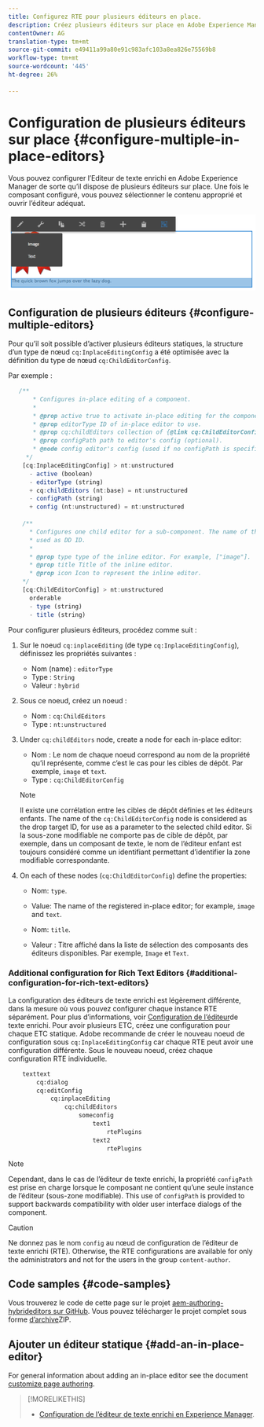 ```yaml
---
title: Configurez RTE pour plusieurs éditeurs en place.
description: Créez plusieurs éditeurs sur place en Adobe Experience Manager en configurant l’éditeur de texte enrichi.
contentOwner: AG
translation-type: tm+mt
source-git-commit: e49411a99a80e91c983afc103a8ea826e75569b8
workflow-type: tm+mt
source-wordcount: '445'
ht-degree: 26%

---
```



# Configuration de plusieurs éditeurs sur place {#configure-multiple-in-place-editors}

Vous pouvez configurer l’Editeur de texte enrichi en Adobe Experience Manager de sorte qu’il dispose de plusieurs éditeurs sur place. Une fois le composant configuré, vous pouvez sélectionner le contenu approprié et ouvrir l’éditeur adéquat.

![Un éditeur statique spécifique](assets/rte-inplace-editor.png)

## Configuration de plusieurs éditeurs {#configure-multiple-editors}

Pour qu’il soit possible d’activer plusieurs éditeurs statiques, la structure d’un type de nœud `cq:InplaceEditingConfig` a été optimisée avec la définition du type de nœud `cq:ChildEditorConfig`.

Par exemple :

```js
   /**
       * Configures in-place editing of a component.
       *
       * @prop active true to activate in-place editing for the component.
       * @prop editorType ID of in-place editor to use.
       * @prop cq:childEditors collection of {@link cq:ChildEditorConfig} nodes.
       * @prop configPath path to editor's config (optional).
       * @node config editor's config (used if no configPath is specified; optional).
     */
    [cq:InplaceEditingConfig] > nt:unstructured
      - active (boolean)
      - editorType (string)
      + cq:childEditors (nt:base) = nt:unstructured
      - configPath (string)
      + config (nt:unstructured) = nt:unstructured

    /**
      * Configures one child editor for a sub-component. The name of the this node is
      * used as DD ID.
      *
      * @prop type type of the inline editor. For example, ["image"].
      * @prop title Title of the inline editor.
      * @prop icon Icon to represent the inline editor.
    */
    [cq:ChildEditorConfig] > nt:unstructured
      orderable
      - type (string)
      - title (string)
```

Pour configurer plusieurs éditeurs, procédez comme suit :

1. Sur le noeud `cq:inplaceEditing` (de type `cq:InplaceEditingConfig`), définissez les propriétés suivantes :

   * Nom (name) : `editorType`
   * Type : `String`
   * Valeur : `hybrid`

1. Sous ce noeud, créez un noeud :

   * Nom : `cq:ChildEditors`
   * Type : `nt:unstructured`

1. Under `cq:childEditors` node, create a node for each in-place editor:

   * Nom : Le nom de chaque noeud correspond au nom de la propriété qu’il représente, comme c’est le cas pour les cibles de dépôt. Par exemple, `image` et `text`.
   * Type : `cq:ChildEditorConfig`

   >[!NOTE]
   >
   >Il existe une corrélation entre les cibles de dépôt définies et les éditeurs enfants. The name of the `cq:ChildEditorConfig` node is considered as the drop target ID, for use as a parameter to the selected child editor. Si la sous-zone modifiable ne comporte pas de cible de dépôt, par exemple, dans un composant de texte, le nom de l’éditeur enfant est toujours considéré comme un identifiant permettant d’identifier la zone modifiable correspondante.

1. On each of these nodes (`cq:ChildEditorConfig`) define the properties:

   * Nom: `type`.
   * Value: The name of the registered in-place editor; for example, `image` and `text`.

   * Nom: `title`.
   * Valeur : Titre affiché dans la liste de sélection des composants des éditeurs disponibles. Par exemple, `Image` et `Text`.

### Additional configuration for Rich Text Editors {#additional-configuration-for-rich-text-editors}

La configuration des éditeurs de texte enrichi est légèrement différente, dans la mesure où vous pouvez configurer chaque instance RTE séparément. Pour plus d’informations, voir [Configuration de l’éditeur](/help/sites-administering/rich-text-editor.md)de texte enrichi. Pour avoir plusieurs ETC, créez une configuration pour chaque ETC statique. Adobe recommande de créer le nouveau noeud de configuration sous `cq:InplaceEditingConfig` car chaque RTE peut avoir une configuration différente. Sous le nouveau noeud, créez chaque configuration RTE individuelle.

```xml
    texttext
        cq:dialog
        cq:editConfig
            cq:inplaceEditing
                cq:childEditors
                    someconfig
                        text1
                            rtePlugins
                        text2
                            rtePlugins
```

>[!NOTE]
>
>Cependant, dans le cas de l’éditeur de texte enrichi, la propriété `configPath` est prise en charge lorsque le composant ne contient qu’une seule instance de l’éditeur (sous-zone modifiable). This use of `configPath` is provided to support backwards compatibility with older user interface dialogs of the component.

>[!CAUTION]
>
>Ne donnez pas le nom `config` au nœud de configuration de l’éditeur de texte enrichi (RTE). Otherwise, the RTE configurations are available for only the administrators and not for the users in the group `content-author`.

## Code samples {#code-samples}

Vous trouverez le code de cette page sur le projet [aem-authoring-hybrideditors sur GitHub](https://github.com/Adobe-Marketing-Cloud/aem-authoring-hybrideditors). Vous pouvez télécharger le projet complet sous forme [d’archive](https://github.com/Adobe-Marketing-Cloud/aem-authoring-hybrideditors/archive/master.zip)ZIP.

## Ajouter un éditeur statique {#add-an-in-place-editor}

For general information about adding an in-place editor see the document [customize page authoring](/help/sites-developing/customizing-page-authoring-touch.md#add-new-in-place-editor).

>[!MORELIKETHIS]
>
>* [Configuration de l’éditeur de texte enrichi en Experience Manager](/help/sites-administering/rich-text-editor.md).

